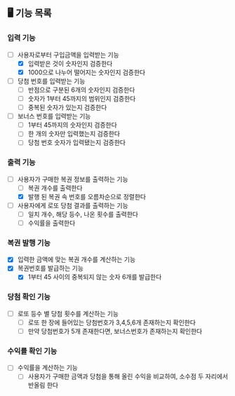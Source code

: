 ## 🖥 기능 목록

### 입력 기능
- [ ] 사용자로부터 구입금액을 입력받는 기능
  - [x] 입력받은 것이 숫자인지 검증한다
  - [x] 1000으로 나누어 떨어지는 숫자인지 검증한다
- [ ] 당첨 번호를 입력받는 기능
  - [ ] 반점으로 구분된 6개의 숫자인지 검증한다
  - [ ] 숫자가 1부터 45까지의 범위인지 검증한다
  - [ ] 중복된 숫자가 있는지 검증한다
- [ ] 보너스 번호를 입력받는 기능
  - [ ] 1부터 45까지의 숫자인지 검증한다
  - [ ] 한 개의 숫자만 입력했는지 검증한다
  - [ ] 당첨 번호 숫자가 입력됐는지 검증한다

### 출력 기능
- [ ] 사용자가 구매한 복권 정보를 출력하는 기능
  - [ ] 복권 개수를 출력한다
  - [x] 발행 된 복권 속 번호를 오름차순으로 정렬한다
- [ ] 사용자에게 로또 당첨 결과를 출력하는 기능
  - [ ] 일치 개수, 해당 등수, 나온 횟수를 출력한다
  - [ ] 수익률을 출력한다

### 복권 발행 기능
- [x] 입력한 금액에 맞는 복권 개수를 계산하는 기능
- [x] 복권번호를 발급하는 기능
  - [x] 1부터 45 사이의 중복되지 않는 숫자 6개를 발급한다

### 당첨 확인 기능
- [ ] 로또 등수 별 당첨 횟수를 계산하는 기능
  - [ ] 로또 한 장에 들어있는 당첨번호가 3,4,5,6개 존재하는지 확인한다
  - [ ] 만약 당첨번호가 5개 존재한다면, 보너스번호가 존재하는지 확인한다

### 수익률 확인 기능
- [ ] 수익률을 계산하는 기능
  - [ ] 사용자가 구매한 금액과 당첨을 통해 올린 수익을 비교하여, 소수점 두 자리에서 반올림 한다
